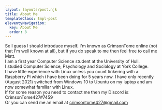 ```yaml
---
layout: layouts/post.njk
title: About Me
templateClass: tmpl-post
eleventyNavigation:
  key: About Me
  order: 3
---
```


So I guess I should introduce myself. I'm known as CrimsonTome online (not that I'm well known at all), but if you do speak to me then feel free to call me Matt.  
I am a first year Computer Science student at the University of Hull.  
I studied Computer Science, Psychology and Sociology at York College.  
I have little experience with Linux unless you count tinkering with a Raspberry Pi which i have been doing for 5 years now. I have only recently (August 2021) switched from Windows 10 to Ubuntu on my laptop and am now somewhat familiar with Linux.  
If for some reason you need to contact me then my Discord is: CrimsonTome427#7459  
Or you can send me an email at crimsontome427@gmail.com
